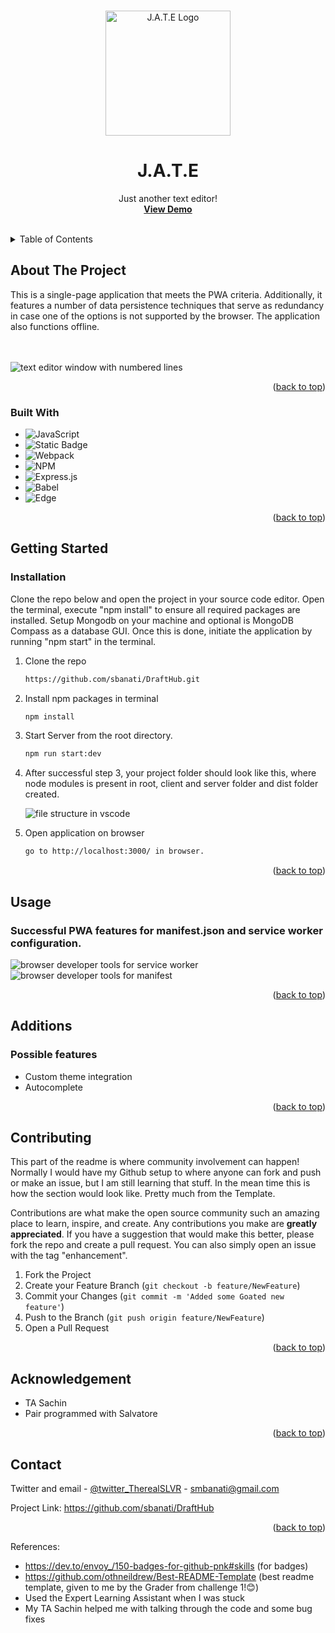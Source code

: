 
<a name="readme-top"></a>





<!-- PROJECT LOGO -->
<br />
<div align="center">
  <a href="https://github.com/sbanati/DraftHub">  
    <img src="client/src/images/logo.png" alt="J.A.T.E Logo" width="200" height="200">
  </a>

<h1 align="center">J.A.T.E</h1>

  <p align="center">
    Just another text editor! 
    <br />
    <a href="https://drafthub.onrender.com"><strong>View Demo</strong></a>
    <br />
    <br />
 

  </p>
</div>



<!-- TABLE OF CONTENTS -->
<details>
  <summary>Table of Contents</summary>
  <ol>
    <li>
      <a href="#about-the-project">About The Project</a>
      <ul>
        <li><a href="#built-with">Built With</a></li>
      </ul>
    </li>
    <li>
      <a href="#getting-started">Getting Started</a>
      <ul>
        <li><a href="#installation">Installation</a></li>
      </ul>
    </li>
    <li><a href="#usage">Usage</a></li>
    <li><a href="#additions">Additions</a></li>
    <li><a href="#contributing">Contributing</a></li>
    <li><a href="#acknowledgement">Acknowledgement</a></li>
    <li><a href="#contact">Contact</a></li>
  </ol>
</details>



<!-- ABOUT THE PROJECT -->
## About The Project

This is a single-page application that meets the PWA criteria. Additionally, it features a number of data persistence techniques that serve as redundancy in case one of the options is not supported by the browser. The application also functions offline.    
<br><br>
 
<img src="client/src/images/screenshot2.png" alt="text editor window with numbered lines">

 


<p align="right">(<a href="#readme-top">back to top</a>)</p>



### Built With

* ![JavaScript](https://img.shields.io/badge/javascript-%23323330.svg?style=for-the-badge&logo=javascript&logoColor=%23F7DF1E)
* ![Static Badge](https://img.shields.io/badge/Node.js-43853D?style=for-the-badge&logo=node.js&logoColor=white)
* ![Webpack](https://img.shields.io/badge/webpack-%238DD6F9.svg?style=for-the-badge&logo=webpack&logoColor=black)
* ![NPM](https://img.shields.io/badge/npm-CB3837.svg?style=for-the-badge&logo=npm&logoColor=white)
* ![Express.js](https://img.shields.io/badge/express.js-%23404d59.svg?style=for-the-badge&logo=express&logoColor=%2361DAFB)
* ![Babel](https://img.shields.io/badge/Babel-F9DC3e?style=for-the-badge&logo=babel&logoColor=black)
* ![Edge](https://img.shields.io/badge/Edge-0078D7?style=for-the-badge&logo=Microsoft-edge&logoColor=white)
  

  




  




<p align="right">(<a href="#readme-top">back to top</a>)</p>



<!-- GETTING STARTED -->
## Getting Started






### Installation
Clone the repo below and open the project in your source code editor. Open the terminal, execute "npm install" to ensure all required packages are installed. Setup Mongodb on your machine and optional is MongoDB Compass as a database GUI. Once this is done, initiate the application by running "npm start" in the terminal. <br>

1. Clone the repo
   ```sh
   https://github.com/sbanati/DraftHub.git
   ```
2. Install npm packages in terminal 
   ```sh
   npm install
   ```
3. Start Server from the root directory.   
   ```sh
   npm run start:dev
   ```
4. After successful step 3, your project folder should look like this, where node modules is present in root, client and server folder and dist folder created.
   
   <img src="client/src/images/screenshot1.png" alt="file structure in vscode">
   
5. Open application on browser
   ```sh
   go to http://localhost:3000/ in browser.
   ```

<p align="right">(<a href="#readme-top">back to top</a>)</p>



<!-- USAGE EXAMPLES -->
## Usage





### Successful PWA features for manifest.json and service worker configuration. 

<img src="client/src/images/screenshot3.png" alt="browser developer tools for service worker">
<img src="client/src/images/screenshot4.png" alt="browser developer tools for manifest">







<p align="right">(<a href="#readme-top">back to top</a>)</p>



<!-- ROADMAP -->
## Additions

<h3>Possible features</h3>

* Custom theme integration
* Autocomplete 
 

<p align="right">(<a href="#readme-top">back to top</a>)</p>



<!-- CONTRIBUTING -->
## Contributing

This part of the readme is where community involvement can happen! Normally I would have my Github setup to where anyone can fork and push or make an issue, but 
I am still learning that stuff. In the mean time this is how the section would look like. Pretty much from the Template. <br>

Contributions are what make the open source community such an amazing place to learn, inspire, and create. Any contributions you make are **greatly appreciated**.
If you have a suggestion that would make this better, please fork the repo and create a pull request. You can also simply open an issue with the tag "enhancement".


1. Fork the Project
2. Create your Feature Branch (`git checkout -b feature/NewFeature`)
3. Commit your Changes (`git commit -m 'Added some Goated new feature'`)
4. Push to the Branch (`git push origin feature/NewFeature`)
5. Open a Pull Request

<p align="right">(<a href="#readme-top">back to top</a>)</p>


<!-- ACKNOWLEDGEMENT -->
## Acknowledgement
* TA Sachin
* Pair programmed with Salvatore 
  





<p align="right">(<a href="#readme-top">back to top</a>)</p>


<!-- CONTACT -->
## Contact

Twitter and email - [@twitter_TherealSLVR](https://twitter.com/TherealSLVR) - smbanati@gmail.com

Project Link: https://github.com/sbanati/DraftHub

<p align="right">(<a href="#readme-top">back to top</a>)</p>




<!-- MARKDOWN LINKS & IMAGES -->
<!-- https://www.markdownguide.org/basic-syntax/#reference-style-links -->
References:
* https://dev.to/envoy_/150-badges-for-github-pnk#skills (for badges)
* https://github.com/othneildrew/Best-README-Template (best readme template, given to me by the Grader from challenge 1!😊)
* Used the Expert Learning Assistant when I was stuck
* My TA Sachin helped me with talking through the code and some bug fixes

